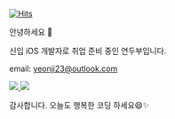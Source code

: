 <div>
  
  [![Hits](https://hits.seeyoufarm.com/api/count/incr/badge.svg?url=https%3A%2F%2Fgithub.com%2Fcalliyeonji&count_bg=%23C99EEF&title_bg=%23CCCCCC&icon=smugmug.svg&icon_color=%23ffffff&title=hits&edge_flat=false)](https://hits.seeyoufarm.com)

</div>

<div>
  안녕하세요 👋
  
  신입 iOS 개발자로 취업 준비 중인 연두부입니다.
  
  email: yeonji23@outlook.com
  
  <a href="https://www.notion.so/14a6920f8b04429591b1048187ace620" target="_blank">
    <img src="https://img.shields.io/badge/notion 이력서-fff?style=for-the-badge&logo=Notion&logoColor=000">
  </a>
  <a href="https://db-foot.tistory.com" target="_blank">
    <img src="https://img.shields.io/badge/Tistory 블로그-fff?style=for-the-badge&logo=Tistory&logoColor=000">
  </a>
  
  감사합니다. 오늘도 행복한 코딩 하세요😄✨
</div>

<!--
**calliyeonji/calliyeonji** is a ✨ _special_ ✨ repository because its `README.md` (this file) appears on your GitHub profile.

Here are some ideas to get you started:

- 🔭 I’m currently working on ...
- 🌱 I’m currently learning ...
- 👯 I’m looking to collaborate on ...
- 🤔 I’m looking for help with ...
- 💬 Ask me about ...
- 📫 How to reach me: ...
- 😄 Pronouns: ...
- ⚡ Fun fact: ...
-->
